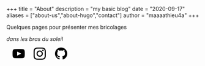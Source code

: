 +++
title = "About"
description = "my basic blog"
date = "2020-09-17"
aliases = ["about-us","about-hugo","contact"]
author = "maaaathieu4a"
+++



Quelques pages pour présenter mes bricolages




_dans les bras du soleil_


&nbsp;&nbsp;&nbsp;&nbsp;[![youtube](/img/icons/youtube32.png "my youtube")](https://youtube.com/@mathieuallez4524)&nbsp;&nbsp;&nbsp;&nbsp;&nbsp;
[![instagram](/img/icons/instagram32.png "my instagram")](https://instagram.com/maaaathieu4a)&nbsp;&nbsp;&nbsp;&nbsp;&nbsp;
[![github](/img/icons/github32.png "my github")](https://github.com/maaaathieu4a)



